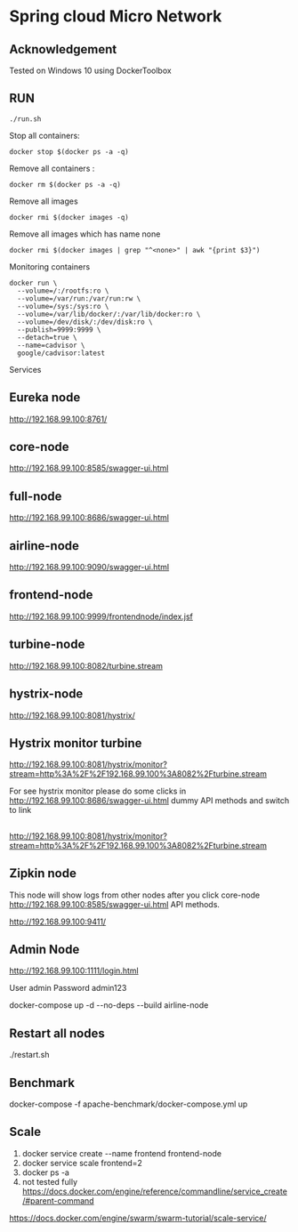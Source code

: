 # Spring cloud Micro Network

## Acknowledgement

Tested on Windows 10 using DockerToolbox

## RUN

```shell
./run.sh
```

Stop all containers:

```shell
docker stop $(docker ps -a -q)
```

Remove all containers :

```shell
docker rm $(docker ps -a -q)
```

Remove all images

```shell
docker rmi $(docker images -q)
```

Remove all images which has name none
```shell
docker rmi $(docker images | grep "^<none>" | awk "{print $3}")
```

Monitoring containers
```shell
docker run \
  --volume=/:/rootfs:ro \
  --volume=/var/run:/var/run:rw \
  --volume=/sys:/sys:ro \
  --volume=/var/lib/docker/:/var/lib/docker:ro \
  --volume=/dev/disk/:/dev/disk:ro \
  --publish=9999:9999 \
  --detach=true \
  --name=cadvisor \
  google/cadvisor:latest
```


Services

## Eureka node

http://192.168.99.100:8761/

## core-node

http://192.168.99.100:8585/swagger-ui.html 

## full-node

http://192.168.99.100:8686/swagger-ui.html

## airline-node

http://192.168.99.100:9090/swagger-ui.html

## frontend-node

http://192.168.99.100:9999/frontendnode/index.jsf

## turbine-node

http://192.168.99.100:8082/turbine.stream

## hystrix-node

http://192.168.99.100:8081/hystrix/

## Hystrix monitor turbine

http://192.168.99.100:8081/hystrix/monitor?stream=http%3A%2F%2F192.168.99.100%3A8082%2Fturbine.stream

For see hystrix monitor please do some clicks in http://192.168.99.100:8686/swagger-ui.html dummy API methods and switch to link

##

http://192.168.99.100:8081/hystrix/monitor?stream=http%3A%2F%2F192.168.99.100%3A8082%2Fturbine.stream

## Zipkin node 

This node will show logs from other nodes after you click core-node http://192.168.99.100:8585/swagger-ui.html API methods.

http://192.168.99.100:9411/

## Admin Node

http://192.168.99.100:1111/login.html

User admin
Password admin123

docker-compose up -d --no-deps --build airline-node
## Restart all nodes
./restart.sh 

## Benchmark

docker-compose -f  apache-benchmark/docker-compose.yml up

## Scale

1. docker service create --name frontend frontend-node
2. docker service scale frontend=2
3. docker ps -a
4. not tested fully
https://docs.docker.com/engine/reference/commandline/service_create/#parent-command

https://docs.docker.com/engine/swarm/swarm-tutorial/scale-service/









